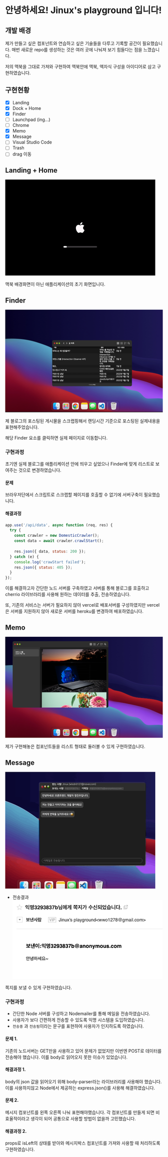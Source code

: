 # 안녕하세요! Jinux's playground 입니다!

## 개발 배경

제가 만들고 싶은 컴포넌트와 연습하고 싶은 기술들을 다루고 기록할 공간이 필요했습니다. 매번 새로운 repo를 생성하는 것은 여러 곳에 나눠져 보기 힘들다는 점을 느꼈습니다.

저의 맥북을 그대로 가져와 구현하여 맥북안에 맥북, 액자식 구성을 아이디어로 삼고 구현하였습니다.

## 구현현황

- [x] Landing
- [x] Dock + Home
- [x] Finder
- [ ] Launchpad (ing...)
- [ ] Chrome
- [x] Memo
- [x] Message
- [ ] Visual Studio Code
- [ ] Trash
- [ ] drag 이동

## Landing + Home

![배경화면](/README_assets/home.gif)

맥북 배경화면이 아닌 애플리케이션의 초기 화면입니다.

## Finder

![Finder](/README_assets/Finder.png)

제 블로그의 포스팅된 게시물을 스크랩핑해서 랜딩시간 기준으로 포스팅된 실제내용을 표현해주었습니다.

해당 Finder 요소를 클릭하면 실제 페이지로 이동합니다.

### 구현과정

초기엔 실제 블로그를 애플리케이션 안에 띄우고 싶었으나 Finder에 맞게 리스트로 보여주는 것으로 변경하였습니다.

#### 문제

브라우저단에서 스크립트로 스크랩할 페이지를 호출할 수 없기에 서버구축이 필요했습니다.

#### 해결과정

```js
app.use('/api/data', async function (req, res) {
  try {
    const crawler = new DomesticCrawler();
    const data = await crawler.crawlStart();

    res.json({ data, status: 200 });
  } catch (e) {
    console.log('crawStart failed');
    res.json({ status: 405 });
  }
});
```

이를 해결하고자 간단한 노드 서버를 구축하였고 서버를 통해 블로그를 호출하고 cherrio 라이브러리를 사용해 원하는 데이터를 추출, 전송하였습니다.

또, 기존의 서비스는 서버가 필요하지 않아 vercel로 배포서버를 구성하였지만 vercel은 서버를 지원하지 않아 새로운 서버를 heroku를 변경하여 배포하였습니다.

## Memo

![메모](/README_assets/Memo.png)

제가 구현해놓은 컴포넌트들을 리스트 형태로 둘러볼 수 있게 구현하였습니다.

## Message

![메시지](/README_assets/Message.gif)

- 전송결과
  ![이메일](/README_assets/email.png)

쪽지를 보낼 수 있게 구현하였습니다.

### 구현과정

- 간단한 Node 서버를 구성하고 Nodemailer를 통해 메일을 전송하였습니다.
- 사용자가 보다 간편하게 전송할 수 있도록 익명 시스템을 도입하였습니다.
- `전송중` 과 `전송됨`이라는 문구를 표현하여 사용자가 인지하도록 하였습니다.

#### 문제 1.

기존의 노드서버는 GET만을 사용하고 있어 문제가 없었지만 이번엔 POST로 데이터를 전송해야 했습니다. 이를 body로 읽어오지 못한 이슈가 있었습니다.

#### 해결과정 1.

body의 json 값을 읽어오기 위해 body-parser라는 라이브러리를 사용해야 했습니다. 이를 사용하지않고 Node에서 제공하는 express.json()를 사용해 해결하였습니다.

#### 문제 2.

메시지 컴포넌트를 왼쪽 오른쪽 나눠 표현해야했습니다. 각 컴포넌트를 만들게 되면 비효율적이라고 생각이 되어 공통으로 사용할 방법이 없을까 고민했습니다.

#### 해결과정 2.

props로 isLeft의 상태를 받아와 메시지박스 컴포넌트를 가져와 사용할 때 처리하도록 구현하였습니다.
